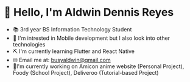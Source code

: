 # 👋 Hello, I'm Aldwin Dennis Reyes

- 📚 3rd year BS Information Technology Student
- 👀 I'm intrested in Mobile development but I also look into other technologies
- ⛏ I'm currently learning Flutter and React Native
- ✉ Email me at: busyaldwin@gmail.com
- 🌟I'm currently working on Amicon anime website (Personal Project), Foody (School Project), Deliveroo (Tutorial-based Project)
